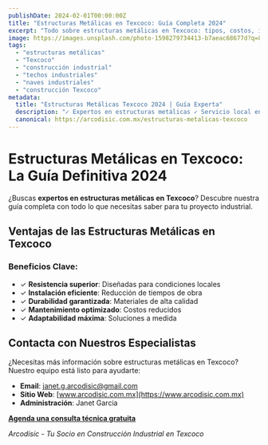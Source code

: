 ```yaml
---
publishDate: 2024-02-01T00:00:00Z
title: "Estructuras Metálicas en Texcoco: Guía Completa 2024"
excerpt: "Todo sobre estructuras metálicas en Texcoco: tipos, costos, instalación y mantenimiento. La guía definitiva para tu proyecto industrial."
image: https://images.unsplash.com/photo-1598279734413-b7aeac68677d?q=80&w=735&auto=format&fit=crop&ixlib=rb-4.0.3&ixid=M3wxMjA3fDB8MHxwaG90by1wYWdlfHx8fGVufDB8fHx8fA%3D%3D
tags:
  - "estructuras metálicas"
  - "Texcoco"
  - "construcción industrial"
  - "techos industriales"
  - "naves industriales"
  - "construcción Texcoco"
metadata:
  title: "Estructuras Metálicas Texcoco 2024 | Guía Experta"
  description: "✓ Expertos en estructuras metálicas ✓ Servicio local en Texcoco ✓ Calidad garantizada ✓ Proyectos industriales a medida"
  canonical: https://arcodisic.com.mx/estructuras-metalicas-texcoco
---
```


# Estructuras Metálicas en Texcoco: La Guía Definitiva 2024

¿Buscas **expertos en estructuras metálicas en Texcoco**? Descubre nuestra guía completa con todo lo que necesitas saber para tu proyecto industrial.

## Ventajas de las Estructuras Metálicas en Texcoco

### Beneficios Clave:
- ✓ **Resistencia superior**: Diseñadas para condiciones locales
- ✓ **Instalación eficiente**: Reducción de tiempos de obra
- ✓ **Durabilidad garantizada**: Materiales de alta calidad
- ✓ **Mantenimiento optimizado**: Costos reducidos
- ✓ **Adaptabilidad máxima**: Soluciones a medida 

## Contacta con Nuestros Especialistas

¿Necesitas más información sobre estructuras metálicas en Texcoco? Nuestro equipo está listo para ayudarte:

- **Email**: [janet.g.arcodisic@gmail.com](mailto:janet.g.arcodisic@gmail.com)
- **Sitio Web**: [www.arcodisic.com.mx](https://www.arcodisic.com.mx)
- **Administración**: Janet Garcia

**[Agenda una consulta técnica gratuita](https://arcodisic.com.mx/contact)**

*Arcodisic - Tu Socio en Construcción Industrial en Texcoco* 